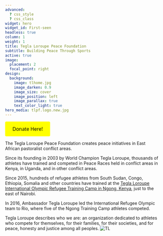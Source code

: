 ```yaml
---
advanced:
  ? css_style
  ? css_class
widget: hero
widget_id: First-seen
headless: true
column: 1
weight: 1
title: Tegla Loroupe Peace Foundation
subtitle: Building Peace Through Sports
active: true
image:
  placement: 2
  focal_point: right
design:
  background:
    image: tlhome.jpg
    image_darken: 0.9
    image_size: cover
    image_position: left
    image_parallax: true
    text_color_light: true
hero_media: tlpf.logo.new.jpg
---
```

<a id='gfm-charity-donate-link' style='background-color:#ffff00; color: black; border-radius: 4px; padding: 12px 24px; display: inline-block; text-decoration: none; vertical-align: middle; font-size: 16px; font-family: Open Sans,sans-serif; line-height: 24px' role='button' href='https://charity.gofundme.com/o/en/donate-widget/29892'> Donate Here!</a>

The Tegla Loroupe Peace Foundation creates peace initiatives in East African pastoralist conflict areas.


Since its founding in 2003 by World Champion Tegla Loroupe, thousands of athletes have trained and competed in Peace Races held in conflict areas in Kenya, in Uganda, and in other conflict areas.

Since 2015, hundreds of refugee athletes from South Sudan, Congo, Ethiopia, Somalia and other countries have trained at the [Tegla Loroupe International Olympic Refugee Training Camp in Ngong, Kenya](http://bit.ly/37Y0sc3), just  to the east of Nairobi.

In 2016, Ambassador Tegla Loroupe led the International Refugee Olympic team to Rio, where five of the Ngong Training Camp athletes competed.

Tegla Loroupe describes who we are:  an organization dedicated to athletes who compete for themselves, for their families, for their societies, and for peace, honesty and justice among all peoples.
![TL](/media/tlhome.jpg)
